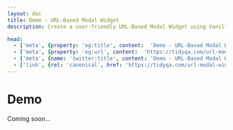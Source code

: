 ```yaml
---
layout: doc
title: Demo - URL-Based Modal Widget
description: Create a user-friendly URL-Based Modal Widget using Vanilla JavaScript and CSS animations. Display custom messages on specific pages, control modal position, delay, and hide options. Enhance user engagement with a smooth fade-in modal effect. Perfect for beginners looking to add interactive pop-ups to their website.

head:
  - ['meta', {property: 'og:title', content:  'Demo - URL-Based Modal Widget' }]
  - ['meta', {property: 'og:url', content:  'https://tidyqa.com/url-modal-widget/demo/' }] 
  - ['meta', {name: 'twitter:title', content: 'Demo - URL-Based Modal Widget'}]
  - ['link', {rel: 'canonical', href: 'https://tidyqa.com/url-modal-widget/demo/'}]
---
```


# Demo

Coming soon...
